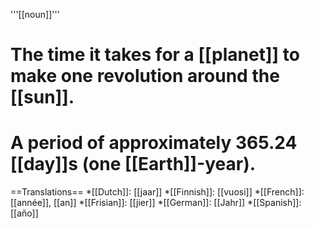 '''[[noun]]'''

# The time it takes for a [[planet]] to make one revolution around the [[sun]].
# A period of approximately 365.24 [[day]]s (one [[Earth]]-year).

==Translations==
*[[Dutch]]: [[jaar]]
*[[Finnish]]: [[vuosi]]
*[[French]]: [[année]], [[an]]
*[[Frisian]]: [[jier]]
*[[German]]: [[Jahr]]
*[[Spanish]]: [[año]]
